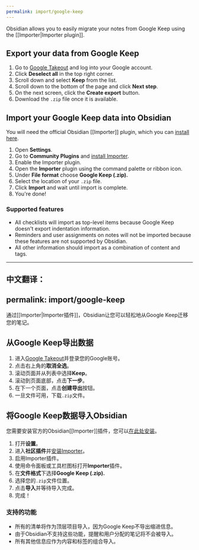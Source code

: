 ```yaml
---
permalink: import/google-keep
---
```

Obsidian allows you to easily migrate your notes from Google Keep using the [[Importer|Importer plugin]].

## Export your data from Google Keep

1. Go to [Google Takeout](https://takeout.google.com/settings/takeout) and log into your Google account.
2. Click **Deselect all** in the top right corner.
3. Scroll down and select **Keep** from the list. 
4. Scroll down to the bottom of the page and click **Next step**.
5. On the next screen, click the **Create export** button.
6. Download the `.zip` file once it is available.

## Import your Google Keep data into Obsidian

You will need the official Obsidian [[Importer]] plugin, which you can [install here](obsidian://show-plugin?id=obsidian-importer).

1. Open **Settings**.
2. Go to **Community Plugins** and [install Importer](obsidian://show-plugin?id=obsidian-importer).
3. Enable the Importer plugin.
4. Open the **Importer** plugin using the command palette or ribbon icon.
5. Under **File format** choose **Google Keep (.zip).**
6. Select the location of your `.zip` file.
7. Click **Import** and wait until import is complete.
8. You're done!

### Supported features

- All checklists will import as top-level items because Google Keep doesn't export indentation information.
- Reminders and user assignments on notes will not be imported because these features are not supported by Obsidian.
- All other information should import as a combination of content and tags.

---

中文翻译：
---
permalink: import/google-keep
---
通过[[Importer|Importer插件]]，Obsidian让您可以轻松地从Google Keep迁移您的笔记。

## 从Google Keep导出数据

1. 进入[Google Takeout](https://takeout.google.com/settings/takeout)并登录您的Google账号。
2. 点击右上角的**取消全选**。
3. 滚动页面并从列表中选择**Keep**。
4. 滚动到页面底部，点击**下一步**。
5. 在下一个页面，点击**创建导出**按钮。
6. 一旦文件可用，下载`.zip`文件。

## 将Google Keep数据导入Obsidian

您需要安装官方的Obsidian[[Importer]]插件，您可以[在此处安装](obsidian://show-plugin?id=obsidian-importer)。

1. 打开**设置**。
2. 进入**社区插件**并[安装Importer](obsidian://show-plugin?id=obsidian-importer)。
3. 启用Importer插件。
4. 使用命令面板或工具栏图标打开**Importer**插件。
5. 在**文件格式**下选择**Google Keep (.zip).**
6. 选择您的`.zip`文件位置。
7. 点击**导入**并等待导入完成。
8. 完成！

### 支持的功能

- 所有的清单将作为顶层项目导入，因为Google Keep不导出缩进信息。
- 由于Obsidian不支持这些功能，提醒和用户分配的笔记将不会被导入。
- 所有其他信息应作为内容和标签的组合导入。